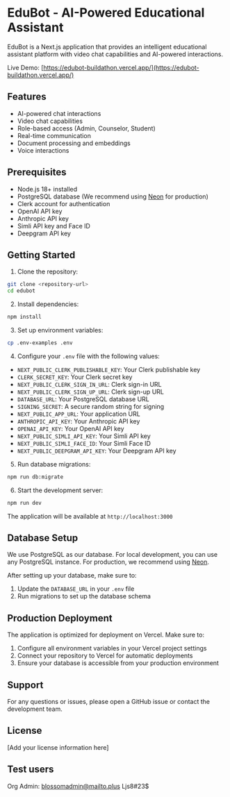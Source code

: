 # EduBot - AI-Powered Educational Assistant

EduBot is a Next.js application that provides an intelligent educational assistant platform with video chat capabilities and AI-powered interactions.

Live Demo: [https://edubot-buildathon.vercel.app/](https://edubot-buildathon.vercel.app/)

## Features

- AI-powered chat interactions
- Video chat capabilities
- Role-based access (Admin, Counselor, Student)
- Real-time communication
- Document processing and embeddings
- Voice interactions

## Prerequisites

- Node.js 18+ installed
- PostgreSQL database (We recommend using [Neon](https://console.neon.tech/) for production)
- Clerk account for authentication
- OpenAI API key
- Anthropic API key
- Simli API key and Face ID
- Deepgram API key

## Getting Started

1. Clone the repository:
```bash
git clone <repository-url>
cd edubot
```

2. Install dependencies:
```bash
npm install
```

3. Set up environment variables:
```bash
cp .env-examples .env
```

4. Configure your `.env` file with the following values:
- `NEXT_PUBLIC_CLERK_PUBLISHABLE_KEY`: Your Clerk publishable key
- `CLERK_SECRET_KEY`: Your Clerk secret key
- `NEXT_PUBLIC_CLERK_SIGN_IN_URL`: Clerk sign-in URL
- `NEXT_PUBLIC_CLERK_SIGN_UP_URL`: Clerk sign-up URL
- `DATABASE_URL`: Your PostgreSQL database URL
- `SIGNING_SECRET`: A secure random string for signing
- `NEXT_PUBLIC_APP_URL`: Your application URL
- `ANTHROPIC_API_KEY`: Your Anthropic API key
- `OPENAI_API_KEY`: Your OpenAI API key
- `NEXT_PUBLIC_SIMLI_API_KEY`: Your Simli API key
- `NEXT_PUBLIC_SIMLI_FACE_ID`: Your Simli Face ID
- `NEXT_PUBLIC_DEEPGRAM_API_KEY`: Your Deepgram API key

5. Run database migrations:
```bash
npm run db:migrate
```

6. Start the development server:
```bash
npm run dev
```

The application will be available at `http://localhost:3000`

## Database Setup

We use PostgreSQL as our database. For local development, you can use any PostgreSQL instance. For production, we recommend using [Neon](https://console.neon.tech/).

After setting up your database, make sure to:
1. Update the `DATABASE_URL` in your `.env` file
2. Run migrations to set up the database schema

## Production Deployment

The application is optimized for deployment on Vercel. Make sure to:
1. Configure all environment variables in your Vercel project settings
2. Connect your repository to Vercel for automatic deployments
3. Ensure your database is accessible from your production environment

## Support

For any questions or issues, please open a GitHub issue or contact the development team.

## License

[Add your license information here]

## Test users 

Org Admin: 
blossomadmin@mailto.plus
Ljs8#23$

